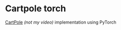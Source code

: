 # Cartpole torch

[CartPole](https://www.youtube.com/watch?v=5Q14EjnOJZc) _(not my video)_ implementation using PyTorch